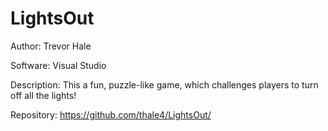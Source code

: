 # LightsOut

Author: Trevor Hale

Software: Visual Studio

Description: This a fun, puzzle-like game, which challenges players to turn off all the lights!

Repository: https://github.com/thale4/LightsOut/
